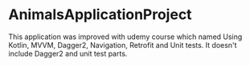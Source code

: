 # AnimalsApplicationProject
This application was improved with udemy course which named Using Kotlin, MVVM, Dagger2, Navigation, Retrofit and Unit tests. It doesn't include Dagger2 and unit test parts. 
